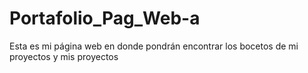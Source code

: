 # Portafolio_Pag_Web-a
Esta es mi página web en donde pondrán encontrar los bocetos de mi proyectos y mis proyectos
